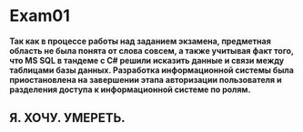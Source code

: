 # Exam01

**Так как в процессе работы над заданием экзамена, предметная область не была понята от слова совсем, а также учитывая факт того, что MS SQL в тандеме с C# решили исказить данные и связи между таблицами базы данных. Разработка информационной системы была приостановлена на завершении этапа авторизации пользователя и разделения доступа к информационной системе по ролям.**

## Я. ХОЧУ. УМЕРЕТЬ.
